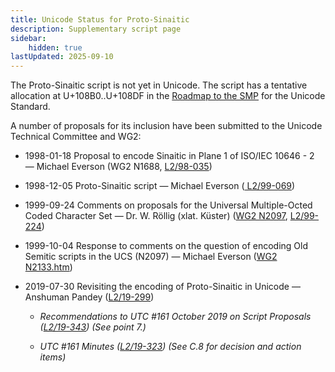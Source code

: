 ```yaml
---
title: Unicode Status for Proto-Sinaitic
description: Supplementary script page
sidebar:
    hidden: true
lastUpdated: 2025-09-10
---
```


The Proto-Sinaitic script is not yet in Unicode. The script has a tentative allocation at U+108B0..U+108DF in the [Roadmap to the SMP](http://www.unicode.org/roadmaps/smp/) for the Unicode Standard.

[comment]: # (end of intro)

[comment]: # (start of blocks)



[comment]: # (end of blocks)

[comment]: # (start of chars)



[comment]: # (end of chars)

[comment]: # (start of rest)

A number of proposals for its inclusion have been submitted to the Unicode Technical Committee and WG2:

- 1998-01-18 Proposal to encode Sinaitic in Plane 1 of ISO/IEC 10646 - 2 — Michael Everson (WG2 N1688, [L2/98-035](http://www.unicode.org/L2/L1998/98035.pdf))

- 1998-12-05 Proto-Sinaitic script — Michael Everson ([       L2/99-069](http://www.unicode.org/L2/L1999/protosinaitic.pdf))

- 1999-09-24 Comments on proposals for the Universal Multiple-Octed Coded Character Set — Dr. W. Röllig (xlat. Küster) ([WG2 N2097](https://www.unicode.org/wg2/docs/n2097.pdf), [L2/99-224](http://www.unicode.org/cgi-bin/GetMatchingDocs.pl?L2/99-224))

- 1999-10-04 Response to comments on the question of encoding Old Semitic scripts in the UCS (N2097) — Michael Everson ([WG2 N2133.htm](https://www.unicode.org/wg2/docs/n2133.htm))

- 2019-07-30 Revisiting the encoding of Proto-Sinaitic in Unicode — Anshuman Pandey ([L2/19-299](http://www.unicode.org/cgi-bin/GetMatchingDocs.pl?L2/19-299))

  - _Recommendations to UTC #161 October 2019 on Script Proposals ([L2/19-343](http://www.unicode.org/L2/L2019/19343-script-adhoc-recs.pdf)) (See point 7.)_

  - _UTC #161 Minutes ([L2/19-323](https://www.unicode.org/L2/L2019/19323.htm)) (See C.8 for decision and action items)_
